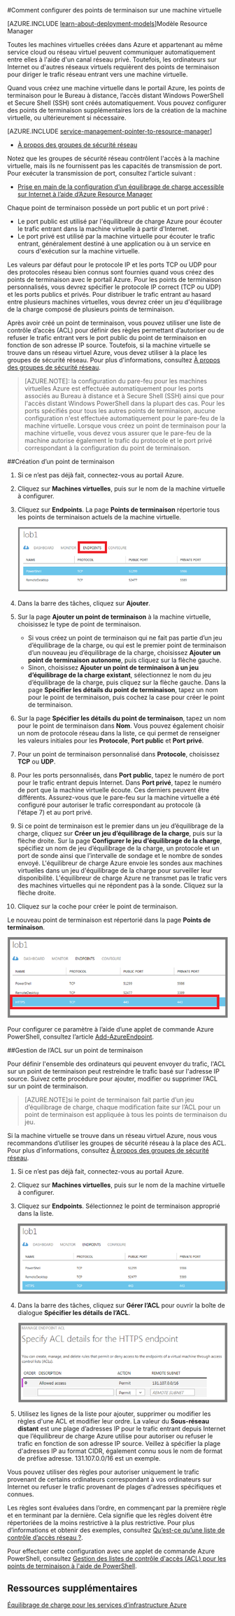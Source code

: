 <properties
	pageTitle="Configuration de points de terminaison sur une machine virtuelle dans Azure"
	description="Découvrez comment configurer des points de terminaison dans le portail Azure pour permettre la communication avec une machine virtuelle dans Azure."
	services="virtual-machines"
	documentationCenter=""
	authors="cynthn"
	manager="timlt"
	editor=""
	tags="azure-service-management"/>

<tags
	ms.service="virtual-machines"
	ms.workload="infrastructure-services"
	ms.tgt_pltfrm="na"
	ms.devlang="na"
	ms.topic="article"
	ms.date="08/28/2015"
	ms.author="cynthn"/>

#Comment configurer des points de terminaison sur une machine virtuelle

[AZURE.INCLUDE [learn-about-deployment-models](../../includes/learn-about-deployment-models-classic-include.md)]Modèle Resource Manager

Toutes les machines virtuelles créées dans Azure et appartenant au même service cloud ou réseau virtuel peuvent communiquer automatiquement entre elles à l'aide d'un canal réseau privé. Toutefois, les ordinateurs sur Internet ou d'autres réseaux virtuels requièrent des points de terminaison pour diriger le trafic réseau entrant vers une machine virtuelle.

Quand vous créez une machine virtuelle dans le portail Azure, les points de terminaison pour le Bureau à distance, l’accès distant Windows PowerShell et Secure Shell (SSH) sont créés automatiquement. Vous pouvez configurer des points de terminaison supplémentaires lors de la création de la machine virtuelle, ou ultérieurement si nécessaire.

[AZURE.INCLUDE [service-management-pointer-to-resource-manager](../../includes/service-management-pointer-to-resource-manager.md)]

- [À propos des groupes de sécurité réseau](virtual-networks-nsg.md)

Notez que les groupes de sécurité réseau contrôlent l'accès à la machine virtuelle, mais ils ne fournissent pas les capacités de transmission de port. Pour exécuter la transmission de port, consultez l'article suivant :

- [Prise en main de la configuration d’un équilibrage de charge accessible sur Internet à l’aide d’Azure Resource Manager](../load-balancer/load-balancer-arm-powershell.md)

Chaque point de terminaison possède un port public et un port privé :

- Le port public est utilisé par l'équilibreur de charge Azure pour écouter le trafic entrant dans la machine virtuelle à partir d'Internet.
- Le port privé est utilisé par la machine virtuelle pour écouter le trafic entrant, généralement destiné à une application ou à un service en cours d'exécution sur la machine virtuelle.

Les valeurs par défaut pour le protocole IP et les ports TCP ou UDP pour des protocoles réseau bien connus sont fournies quand vous créez des points de terminaison avec le portail Azure. Pour les points de terminaison personnalisés, vous devrez spécifier le protocole IP correct (TCP ou UDP) et les ports publics et privés. Pour distribuer le trafic entrant au hasard entre plusieurs machines virtuelles, vous devrez créer un jeu d'équilibrage de la charge composé de plusieurs points de terminaison.

Après avoir créé un point de terminaison, vous pouvez utiliser une liste de contrôle d’accès (ACL) pour définir des règles permettant d’autoriser ou de refuser le trafic entrant vers le port public du point de terminaison en fonction de son adresse IP source. Toutefois, si la machine virtuelle se trouve dans un réseau virtuel Azure, vous devez utiliser à la place les groupes de sécurité réseau. Pour plus d'informations, consultez [À propos des groupes de sécurité réseau](virtual-networks-nsg.md).

> [AZURE.NOTE]\: la configuration du pare-feu pour les machines virtuelles Azure est effectuée automatiquement pour les ports associés au Bureau à distance et à Secure Shell (SSH) ainsi que pour l'accès distant Windows PowerShell dans la plupart des cas. Pour les ports spécifiés pour tous les autres points de terminaison, aucune configuration n'est effectuée automatiquement pour le pare-feu de la machine virtuelle. Lorsque vous créez un point de terminaison pour la machine virtuelle, vous devez vous assurer que le pare-feu de la machine autorise également le trafic du protocole et le port privé correspondant à la configuration du point de terminaison.

##Création d’un point de terminaison

1.	Si ce n’est pas déjà fait, connectez-vous au portail Azure.
2.	Cliquez sur **Machines virtuelles**, puis sur le nom de la machine virtuelle à configurer.
3.	Cliquez sur **Endpoints**. La page **Points de terminaison** répertorie tous les points de terminaison actuels de la machine virtuelle.

	![Points de terminaison](./media/virtual-machines-set-up-endpoints/endpointswindows.png)

4.	Dans la barre des tâches, cliquez sur **Ajouter**.
5.	Sur la page **Ajouter un point de terminaison** à la machine virtuelle, choisissez le type de point de terminaison.

	- Si vous créez un point de terminaison qui ne fait pas partie d’un jeu d’équilibrage de la charge, ou qui est le premier point de terminaison d’un nouveau jeu d’équilibrage de la charge, choisissez **Ajouter un point de terminaison autonome**, puis cliquez sur la flèche gauche.
	- Sinon, choisissez **Ajouter un point de terminaison à un jeu d’équilibrage de la charge existant**, sélectionnez le nom du jeu d’équilibrage de la charge, puis cliquez sur la flèche gauche. Dans la page **Spécifier les détails du point de terminaison**, tapez un nom pour le point de terminaison, puis cochez la case pour créer le point de terminaison.

6.	Sur la page **Spécifier les détails du point de terminaison**, tapez un nom pour le point de terminaison dans **Nom**. Vous pouvez également choisir un nom de protocole réseau dans la liste, ce qui permet de renseigner les valeurs initiales pour les **Protocole**, **Port public** et **Port privé**.
7.	Pour un point de terminaison personnalisé dans **Protocole**, choisissez **TCP** ou **UDP**.
8.	Pour les ports personnalisés, dans **Port public**, tapez le numéro de port pour le trafic entrant depuis Internet. Dans **Port privé**, tapez le numéro de port que la machine virtuelle écoute. Ces derniers peuvent être différents. Assurez-vous que le pare-feu sur la machine virtuelle a été configuré pour autoriser le trafic correspondant au protocole (à l'étape 7) et au port privé.
9.	Si ce point de terminaison est le premier dans un jeu d’équilibrage de la charge, cliquez sur **Créer un jeu d’équilibrage de la charge**, puis sur la flèche droite. Sur la page **Configurer le jeu d’équilibrage de la charge**, spécifiez un nom de jeu d’équilibrage de la charge, un protocole et un port de sonde ainsi que l’intervalle de sondage et le nombre de sondes envoyé. L'équilibreur de charge Azure envoie les sondes aux machines virtuelles dans un jeu d'équilibrage de la charge pour surveiller leur disponibilité. L'équilibreur de charge Azure ne transmet pas le trafic vers des machines virtuelles qui ne répondent pas à la sonde. Cliquez sur la flèche droite.
10.	Cliquez sur la coche pour créer le point de terminaison.

Le nouveau point de terminaison est répertorié dans la page **Points de terminaison**.

![Création du point de terminaison réussie](./media/virtual-machines-set-up-endpoints/endpointwindowsnew.png)

Pour configurer ce paramètre à l’aide d’une applet de commande Azure PowerShell, consultez l’article [Add-AzureEndpoint](https://msdn.microsoft.com/library/azure/dn495300.aspx).

##Gestion de l’ACL sur un point de terminaison

Pour définir l'ensemble des ordinateurs qui peuvent envoyer du trafic, l'ACL sur un point de terminaison peut restreindre le trafic basé sur l'adresse IP source. Suivez cette procédure pour ajouter, modifier ou supprimer l’ACL sur un point de terminaison.

> [AZURE.NOTE]si le point de terminaison fait partie d’un jeu d’équilibrage de charge, chaque modification faite sur l’ACL pour un point de terminaison est appliquée à tous les points de terminaison du jeu.

Si la machine virtuelle se trouve dans un réseau virtuel Azure, nous vous recommandons d’utiliser les groupes de sécurité réseau à la place des ACL. Pour plus d’informations, consultez [À propos des groupes de sécurité réseau](virtual-networks-nsg.md).

1.	Si ce n’est pas déjà fait, connectez-vous au portail Azure.
2.	Cliquez sur **Machines virtuelles**, puis sur le nom de la machine virtuelle à configurer.
3.	Cliquez sur **Endpoints**. Sélectionnez le point de terminaison approprié dans la liste.

    ![Liste ACL](./media/virtual-machines-set-up-endpoints/EndpointsShowsDefaultEndpointsForVM.png)

5.	Dans la barre des tâches, cliquez sur **Gérer l’ACL** pour ouvrir la boîte de dialogue **Spécifier les détails de l’ACL**.

    ![Spécifier les détails de l’ACL](./media/virtual-machines-set-up-endpoints/EndpointACLdetails.png)

6.	Utilisez les lignes de la liste pour ajouter, supprimer ou modifier les règles d'une ACL et modifier leur ordre. La valeur du **Sous-réseau distant** est une plage d’adresses IP pour le trafic entrant depuis Internet que l’équilibreur de charge Azure utilise pour autoriser ou refuser le trafic en fonction de son adresse IP source. Veillez à spécifier la plage d'adresses IP au format CIDR, également connu sous le nom de format de préfixe adresse. 131.107.0.0/16 est un exemple.

Vous pouvez utiliser des règles pour autoriser uniquement le trafic provenant de certains ordinateurs correspondant à vos ordinateurs sur Internet ou refuser le trafic provenant de plages d'adresses spécifiques et connues.

Les règles sont évaluées dans l’ordre, en commençant par la première règle et en terminant par la dernière. Cela signifie que les règles doivent être répertoriées de la moins restrictive à la plus restrictive. Pour plus d’informations et obtenir des exemples, consultez [Qu’est-ce qu’une liste de contrôle d’accès réseau ?](../virtual-network/virtual-networks-acl/).

Pour effectuer cette configuration avec une applet de commande Azure PowerShell, consultez [Gestion des listes de contrôle d'accès (ACL) pour les points de terminaison à l'aide de PowerShell](../virtual-network/virtual-networks-acl-powershell.md).

## Ressources supplémentaires

[Équilibrage de charge pour les services d’infrastructure Azure](virtual-machines-load-balance.md)

<!---HONumber=Nov15_HO3-->